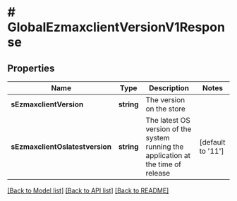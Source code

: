# # GlobalEzmaxclientVersionV1Response

## Properties

Name | Type | Description | Notes
------------ | ------------- | ------------- | -------------
**sEzmaxclientVersion** | **string** | The version on the store |
**sEzmaxclientOslatestversion** | **string** | The latest OS version of the system running the application at the time of release | [default to '11']

[[Back to Model list]](../../README.md#models) [[Back to API list]](../../README.md#endpoints) [[Back to README]](../../README.md)
